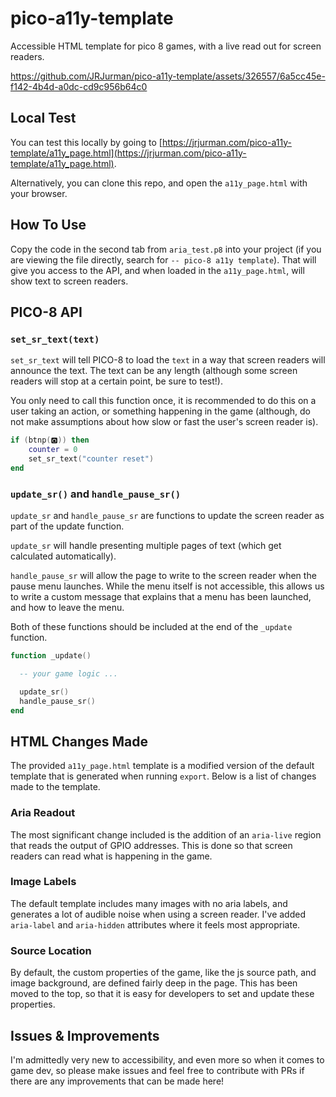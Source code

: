 # pico-a11y-template
Accessible HTML template for pico 8 games, with a live read out for screen readers.

https://github.com/JRJurman/pico-a11y-template/assets/326557/6a5cc45e-f142-4b4d-a0dc-cd9c956b64c0

## Local Test
You can test this locally by going to
[https://jrjurman.com/pico-a11y-template/a11y_page.html](https://jrjurman.com/pico-a11y-template/a11y_page.html).

Alternatively, you can clone this repo, and open the `a11y_page.html` with your browser.

## How To Use
Copy the code in the second tab from `aria_test.p8` into your project (if you are viewing the file directly, search for `-- pico-8 a11y template`). That will give you access to the API, and when loaded in the `a11y_page.html`, will show text to screen readers.

## PICO-8 API

### `set_sr_text(text)`
`set_sr_text` will tell PICO-8 to load the `text` in a way that screen readers will announce the text.
The text can be any length (although some screen readers will stop at a certain point, be sure to test!).

You only need to call this function once, it is recommended to do this on a user taking an action, or something happening in the game (although, do not make assumptions about how slow or fast the user's screen reader is).

```lua
if (btnp(🅾️)) then
    counter = 0
    set_sr_text("counter reset")
end
```

### `update_sr()` and `handle_pause_sr()`
`update_sr` and `handle_pause_sr` are functions to update the screen reader as part of the update function.

`update_sr` will handle presenting multiple pages of text (which get calculated automatically).

`handle_pause_sr` will allow the page to write to the screen reader when the pause menu launches. While the menu itself is not accessible, this allows us to write a custom message that explains that a menu has been launched, and how to leave the menu.

Both of these functions should be included at the end of the `_update` function.

```lua
function _update()

  -- your game logic ...

  update_sr()
  handle_pause_sr()
end
```

## HTML Changes Made
The provided `a11y_page.html` template is a modified version of the default
template that is generated when running `export`. Below is a list of changes
made to the template.

### Aria Readout
The most significant change included is the addition of an `aria-live` region
that reads the output of GPIO addresses. This is done so that screen readers
can read what is happening in the game.

### Image Labels
The default template includes many images with no aria labels, and generates a
lot of audible noise when using a screen reader. I've added `aria-label` and
`aria-hidden` attributes where it feels most appropriate.

### Source Location
By default, the custom properties of the game, like the js source path, and
image background, are defined fairly deep in the page. This has been moved to
the top, so that it is easy for developers to set and update these properties.

## Issues & Improvements
I'm admittedly very new to accessibility, and even more so when it comes to
game dev, so please make issues and feel free to contribute with PRs if there
are any improvements that can be made here!
